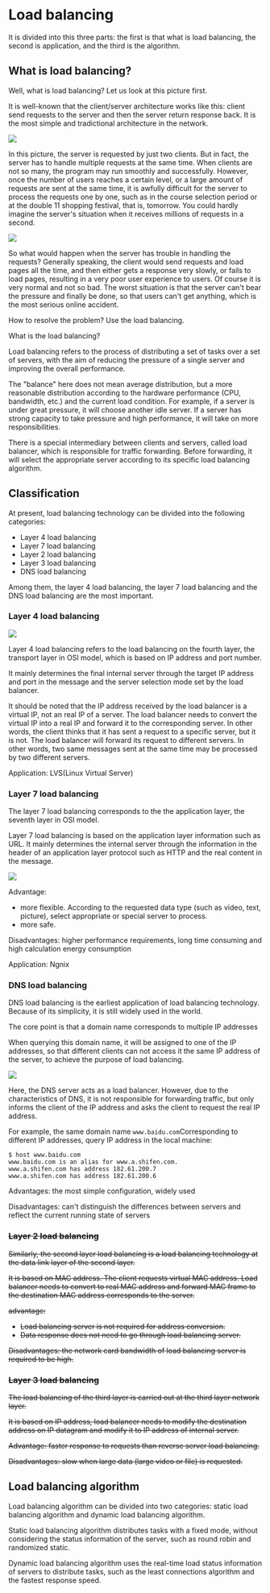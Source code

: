 # Load balancing

It is divided into this three parts: the first is that what is load balancing, the second is application, and the third is the algorithm.

## What is load balancing?

Well, what is load balancing? Let us look at this picture first.

It is well-known that the client/server architecture works like this: client send requests to the server and then the server return response  back. It is the most simple and tradictional architecture in the network.

![](../images/load_balance/client-server.png)

In this picture, the server is requested by just two clients. But in fact, the server has to handle multiple requests at the same time. When clients are not so many, the program may run smoothly and successfully. However, once the number of users reaches a certain level, or a large amount of requests are sent at the same time, it is awfully difficult for the server to process the requests one by one, such as in the course selection period or at the double 11 shopping festival, that is, tomorrow. You could hardly imagine the server's situation when it receives millions of requests in a second.

![](../images/load_balance/load_balance.png)

So what would happen when the server has trouble in handling the requests? Generally speaking, the client would send requests and load pages all the time, and then either gets a response very slowly, or fails to load pages, resulting in a very poor user experience to users. Of course it is very normal and not so bad. The worst situation is that the server can't bear the pressure and finally be done, so that users can't get anything, which is the most serious online accident.

How to resolve the problem? Use the load balancing.

What is the load balancing?

Load balancing refers to the process of distributing a set of tasks over a set of servers, with the aim of reducing the pressure of a single server and improving the overall performance.

The "balance" here does not mean average distribution, but a more reasonable distribution according to the hardware performance (CPU, bandwidth, etc.) and the current load condition. For example, if a server is under great pressure, it will choose another idle server. If a server has strong capacity to take pressure and high performance, it will take on more responsibilities.

There is a special intermediary between clients and servers, called load balancer, which is responsible for traffic forwarding. Before forwarding, it will select the appropriate server according to its specific load balancing algorithm.

## Classification

At present, load balancing technology can be divided into the following categories:

+   Layer 4 load balancing
+   Layer 7 load balancing
+   Layer 2 load balancing
+   Layer 3 load balancing
+   DNS load balancing

Among them, the layer 4 load balancing, the layer 7 load balancing and the DNS load balancing are the most important.

### Layer 4 load balancing

![](../images/load_balance/load_balance_layer4.png)

Layer 4 load balancing refers to the load balancing on the fourth layer, the transport layer in OSI model, which is based on IP address and port number.

It mainly determines the final internal server through the target IP address and port in the message and the server selection mode set by the load balancer.

It should be noted that the IP address received by the load balancer is a virtual IP, not an real IP of a server. The load balancer needs to convert the virtual IP into a real IP and forward it to the corresponding server. In other words, the client thinks that it has sent a request to a specific server, but it is not. The load balancer will forward its request to different servers. In other words, two same messages sent at the same time may be processed by two different servers.

Application: LVS(Linux Virtual Server)

### Layer 7 load balancing

The layer 7 load balancing corresponds to the the application layer, the seventh layer in OSI model.

Layer 7 load balancing is based on the application layer information such as URL. It mainly determines the internal server through the information in the header of an application layer protocol such as HTTP and the real content in the message. 

![](../images/load_balance/load_balance_layer7.png)

Advantage: 

+   more flexible. According to the requested data type (such as video, text, picture), select appropriate or special server to process.
+   more safe.

Disadvantages: higher performance requirements, long time consuming and high calculation energy consumption

Application: Ngnix

### DNS load balancing

DNS load balancing is the earliest application of load balancing technology. Because of its simplicity, it is still widely used in the world.

The core point is that a domain name corresponds to multiple IP addresses

When querying this domain name, it will be assigned to one of the IP addresses, so that different clients can not access it the same IP address of the server, to achieve the purpose of load balancing.

![](../images/load_balance/load_balance_DNS.png)

Here, the DNS server acts as a load balancer. However, due to the characteristics of DNS, it is not responsible for forwarding traffic, but only informs the client of the IP address and asks the client to request the real IP address.

For example, the same domain name ` www.baidu.com `Corresponding to different IP addresses, query IP address in the local machine:

```shell
$ host www.baidu.com
www.baidu.com is an alias for www.a.shifen.com.
www.a.shifen.com has address 182.61.200.7
www.a.shifen.com has address 182.61.200.6
```

Advantages: the most simple configuration, widely used

Disadvantages: can't distinguish the differences between servers and reflect the current running state of servers

### ~~Layer 2 load balancing~~

~~Similarly, the second layer load balancing is a load balancing technology at the data link layer of the second layer.~~

~~It is based on MAC address. The client requests virtual MAC address. Load balancer needs to convert to real MAC address and forward MAC frame to the destination MAC address corresponds to the server.~~

~~advantage:~~

+   ~~Load balancing server is not required for address conversion.~~
+   ~~Data response does not need to go through load balancing server.~~

~~Disadvantages: the network card bandwidth of load balancing server is required to be high.~~

### ~~Layer 3 load balancing~~

~~The load balancing of the third layer is carried out at the third layer network layer.~~

~~It is based on IP address, load balancer needs to modify the destination address on IP datagram and modify it to IP address of internal server.~~

~~Advantage: faster response to requests than reverse server load balancing.~~

~~Disadvantages: slow when large data (large video or file) is requested.~~

## Load balancing algorithm

Load balancing algorithm can be divided into two categories: static load balancing algorithm and dynamic load balancing algorithm.

Static load balancing algorithm distributes tasks with a fixed mode, without considering the status information of the server, such as round robin and randomized static.

Dynamic load balancing algorithm uses the real-time load status information of servers to distribute tasks, such as the least connections algorithm and the fastest response speed.


